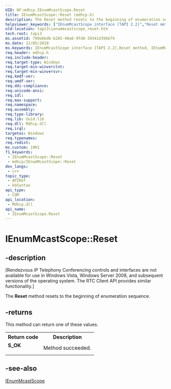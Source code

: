 ```yaml
---
UID: NF:mdhcp.IEnumMcastScope.Reset
title: IEnumMcastScope::Reset (mdhcp.h)
description: The Reset method resets to the beginning of enumeration sequence.
helpviewer_keywords: ["IEnumMcastScope interface [TAPI 2.2]","Reset method","IEnumMcastScope.Reset","IEnumMcastScope::Reset","Reset","Reset method [TAPI 2.2]","Reset method [TAPI 2.2]","IEnumMcastScope interface","_tapi3_ienummcastscope_reset","mdhcp/IEnumMcastScope::Reset","tapi3.ienummcastscope_reset"]
old-location: tapi3\ienummcastscope_reset.htm
tech.root: tapi3
ms.assetid: 799ebbdb-b285-40a6-9fd8-39341d39bbf9
ms.date: 12/05/2018
ms.keywords: IEnumMcastScope interface [TAPI 2.2],Reset method, IEnumMcastScope.Reset, IEnumMcastScope::Reset, Reset, Reset method [TAPI 2.2], Reset method [TAPI 2.2],IEnumMcastScope interface, _tapi3_ienummcastscope_reset, mdhcp/IEnumMcastScope::Reset, tapi3.ienummcastscope_reset
req.header: mdhcp.h
req.include-header: 
req.target-type: Windows
req.target-min-winverclnt: 
req.target-min-winversvr: 
req.kmdf-ver: 
req.umdf-ver: 
req.ddi-compliance: 
req.unicode-ansi: 
req.idl: 
req.max-support: 
req.namespace: 
req.assembly: 
req.type-library: 
req.lib: Uuid.lib
req.dll: Mdhcp.dll
req.irql: 
targetos: Windows
req.typenames: 
req.redist: 
ms.custom: 19H1
f1_keywords:
 - IEnumMcastScope::Reset
 - mdhcp/IEnumMcastScope::Reset
dev_langs:
 - c++
topic_type:
 - APIRef
 - kbSyntax
api_type:
 - COM
api_location:
 - Mdhcp.dll
api_name:
 - IEnumMcastScope.Reset
---
```


# IEnumMcastScope::Reset


## -description

<p class="CCE_Message">[Rendezvous IP Telephony Conferencing controls and interfaces are not available for use in Windows Vista, Windows Server 2008, and subsequent versions of the operating system. The RTC Client API
provides similar functionality.]

The 
<b>Reset</b> method resets to the beginning of enumeration sequence.



## -returns

This method can return one of these values.

<table>
<tr>
<th>Return code</th>
<th>Description</th>
</tr>
<tr>
<td width="40%">
<dl>
<dt><b>S_OK</b></dt>
</dl>
</td>
<td width="60%">
Method succeeded.

</td>
</tr>
</table>

## -see-also

<a href="/windows/desktop/api/mdhcp/nn-mdhcp-ienummcastscope">IEnumMcastScope</a>
